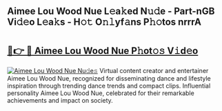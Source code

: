 ## Aimee Lou Wood Nue L𝚎a𝚔ed N𝚞𝚍e - Part-nGB Vi𝚍𝚎o L𝚎a𝚔s - H𝚘𝚝 O𝚗𝚕yf𝚊ns P𝚑𝚘tos nrrrA

# <h2><a href="http://kf0isgp.oniu.top/?m=Aimee+Lou+Wood+Nue">🔗👉 🔴 Aimee Lou Wood Nue P𝚑ot𝚘𝚜 V𝚒d𝚎o</a></h2>

[![Aimee Lou Wood Nue Nu𝚍e𝚜](https://i.imgur.com/0qMVB7G.gif)](http://kf0isgp.oniu.top/?m=Aimee+Lou+Wood+Nue)
Virtual content creator and entertainer Aimee Lou Wood Nue, recognized for disseminating dance and lifestyle inspiration through trending dance trends and compact clips. Influential personality Aimee Lou Wood Nue, celebrated for their remarkable achievements and impact on society.  

